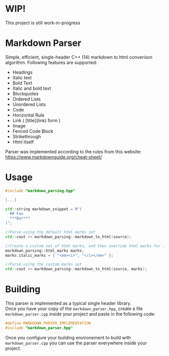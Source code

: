 # WIP!
This project is still work-in-progress

# Markdown Parser

Simple, efficient, single-header C++ (14) markdown to html converison algorithm. Following features are supported:

- Headings
- Italic text
- Bold Text
- Italic and bold text
- Blockquotes
- Ordered Lists
- Unordered Lists
- Code
- Horizontal Rule
- Link ( \[title](link) form )
- Image
- Fenced Code Block
- Strikethrough
- Html itself

Parser was implemented according to the rules from this website: <https://www.markdownguide.org/cheat-sheet/>

# Usage
```cpp
#include "markdown_parsing.hpp"

[...]

std::string markdown_snippet = R"(
  ## Foo
  ***Bar***
)";

//Parse using the default html marks set
std::cout << markdown_parsing::markdown_to_html(source);

//Create a custom set of html marks, and then override html marks for italic text
markdown_parsing::html_marks marks;
marks.italic_marks = { "<em><i>", "</i></em>" };

//Parse using the custom marks set
std::cout << markdown_parsing::markdown_to_html(source, marks);
```

# Building
This parser is implemented as a typical single header library.  
Once you have your copy of the ``markdown_parser.hpp``, create a file ``markdown_parser.cpp`` inside your project and paste in the following code:
```cpp
#define MARKDOWN_PARSER_IMPLEMENTATION
#include "markdown_parser.hpp"
```
Once you configure your building environement to build with ``markdown_parser.cpp`` you can use the parser everywhere inside your project.
